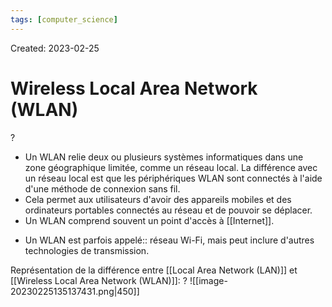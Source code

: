 ```yaml
---
tags: [computer_science] 
---
```

Created: 2023-02-25

# Wireless Local Area Network (WLAN)
?
- Un WLAN relie deux ou plusieurs systèmes informatiques dans une zone géographique limitée, comme un réseau local. La différence avec un réseau local est que les périphériques WLAN sont connectés à l'aide d'une méthode de connexion sans fil.
- Cela permet aux utilisateurs d'avoir des appareils mobiles et des ordinateurs portables connectés au réseau et de pouvoir se déplacer.
- Un WLAN comprend souvent un point d'accès à [[Internet]].
<!--SR:!2023-03-10,3,250-->

- Un WLAN est parfois appelé:: réseau Wi-Fi, mais peut inclure d'autres technologies de transmission.
<!--SR:!2023-03-15,5,230-->

Représentation de la différence entre [[Local Area Network (LAN)]] et [[Wireless Local Area Network (WLAN)]]:
?
![[image-20230225135137431.png|450]]
<!--SR:!2023-03-10,3,250-->

